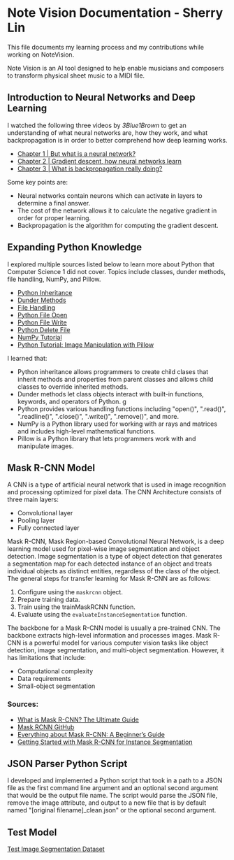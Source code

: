 # Note Vision Documentation - Sherry Lin
 This file documents my learning process and my contributions while working on NoteVision.

Note Vision is an AI tool designed to help enable musicians and composers to transform physical sheet music to a MIDI file.

## Introduction to Neural Networks and Deep Learning

I watched the following three videos by *3Blue1Brown* to get an understanding of what neural networks are, how they work, and what backpropagation is in order to better comprehend how deep learning works.

- [Chapter 1 | But what is a neural network?](https://youtu.be/aircAruvnKk?si=bKe3I8pQEtDHPTxS)
- [Chapter 2 | Gradient descent, how neural networks learn](https://youtu.be/IHZwWFHWa-w?si=bdLgCjGBCk_S1ENU)
- [Chapter 3 | What is backpropagation really doing?](https://youtu.be/Ilg3gGewQ5U?si=7DkytDDaGr3OIsuv)

Some key points are:

- Neural networks contain neurons which can activate in layers to determine a final answer.
- The cost of the network allows it to calculate the negative gradient in order for proper learning.
- Backpropagation is the algorithm for computing the gradient descent.

## Expanding Python Knowledge

I explored multiple sources listed below to learn more about Python that Computer Science 1 did not cover. Topics include classes,  dunder methods, file handling, NumPy, and Pillow. 

- [Python Inheritance](https://www.w3schools.com/python/python_inheritance.asp)
- [Dunder Methods](https://mathspp.com/blog/pydonts/dunder-methods)
- [File Handling](https://www.w3schools.com/python/python_file_handling.asp)
- [Python File Open](https://www.w3schools.com/python/python_file_open.asp)
- [Python File Write](https://www.w3schools.com/python/python_file_write.asp)
- [Python Delete File](https://www.w3schools.com/python/python_file_remove.asp)
- [NumPy Tutorial](https://www.w3schools.com/python/numpy/default.asp)
- [Python Tutorial: Image Manipulation with Pillow](https://www.youtube.com/watch?v=6Qs3wObeWwc)

I learned that:

- Python inheritance allows programmers to create child clases that inherit methods and properties from parent classes and allows child classes to override inherited methods. 
- Dunder methods let class objects interact with built-in functions, keywords, and operators of Python. g
- Python provides various handling functions including "open()", ".read()", ".readline()", ".close()", ".write()", ".remove()", and more. 
- NumPy is a Python library used for working with ar
rays and matrices and includes high-level mathematical functions.
- Pillow is a Python library that lets programmers work with and manipulate images.

## Mask R-CNN Model
A CNN is a type of artificial neural network that is used in image recognition and processing optimized for pixel data. The CNN Architecture consists of three main layers:
- Convolutional layer
- Pooling layer
- Fully connected layer

Mask R-CNN, Mask Region-based Convolutional Neural Network, is a deep learning model used for pixel-wise image segmentation and object detection. Image segmentation is a type of object detection that generates a segmentation map for each detected instance of an object and treats individual objects as distinct entities, regardless of the class of the object. The general steps for transfer learning for Mask R-CNN are as follows: 
1. Configure using the `maskrcnn` object.
2. Prepare training data.
3. Train using the trainMaskRCNN function.
4. Evaluate using the `evaluateInstanceSegmentation` function.

The backbone for a Mask R-CNN model is usually a pre-trained CNN. The backbone extracts high-level information and processes images. Mask R-CNN is a powerful model for various computer vision tasks like object detection, image segmentation, and multi-object segmentation. However, it has limitations that include:
- Computational complexity 
- Data requirements
- Small-object segmentation

### Sources:
- [What is Mask R-CNN? The Ultimate Guide](https://blog.roboflow.com/mask-rcnn/)
- [Mask RCNN GitHub](https://github.com/matterport/Mask_RCNN)
- [Everything about Mask R-CNN: A Beginner’s Guide](https://viso.ai/deep-learning/mask-r-cnn/)
- [Getting Started with Mask R-CNN for Instance Segmentation](https://www.mathworks.com/help/vision/ug/getting-started-with-mask-r-cnn-for-instance-segmentation.html)

## JSON Parser Python Script
I developed and implemented a Python script that took in a path to a JSON file as the first command line argument and an optional second argument that would be the output file name. The script would parse the JSON file, remove the image attribute, and output to a new file that is by default named "[original filename]_clean.json" or the optional second argument.

## Test Model

[Test Image Segmentation Dataset](https://www.kaggle.com/datasets/vencerlanz09/plastic-and-paper-cups-synthetic-image-dataset)
